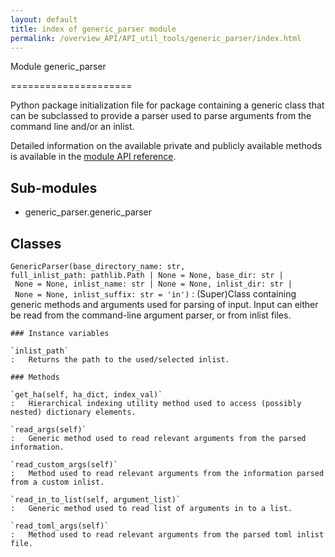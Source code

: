 ```yaml
---
layout: default
title: index of generic_parser module
permalink: /overview_API/API_util_tools/generic_parser/index.html
---
```


Module generic_parser

=====================

Python package initialization file for package containing a generic class that can be subclassed to provide a parser used to parse arguments from the command line and/or an inlist.

Detailed information on the available private and publicly available methods is available in the [module API reference](generic_parser.html).

Sub-modules
-----------

* generic_parser.generic_parser

Classes
-------

`GenericParser(base_directory_name: str, full_inlist_path: pathlib.Path | None = None, base_dir: str | None = None, inlist_name: str | None = None, inlist_dir: str | None = None, inlist_suffix: str = 'in')`
:   (Super)Class containing generic methods and arguments used for parsing of input. Input can either be read from the command-line argument parser, or from inlist files.

    ### Instance variables

    `inlist_path`
    :   Returns the path to the used/selected inlist.

    ### Methods

    `get_ha(self, ha_dict, index_val)`
    :   Hierarchical indexing utility method used to access (possibly nested) dictionary elements.

    `read_args(self)`
    :   Generic method used to read relevant arguments from the parsed information.

    `read_custom_args(self)`
    :   Method used to read relevant arguments from the information parsed from a custom inlist.

    `read_in_to_list(self, argument_list)`
    :   Generic method used to read list of arguments in to a list.

    `read_toml_args(self)`
    :   Method used to read relevant arguments from the parsed toml inlist file.
